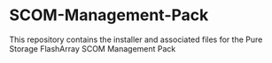 # SCOM-Management-Pack
This repository contains the installer and associated files for the Pure Storage FlashArray SCOM Management Pack
